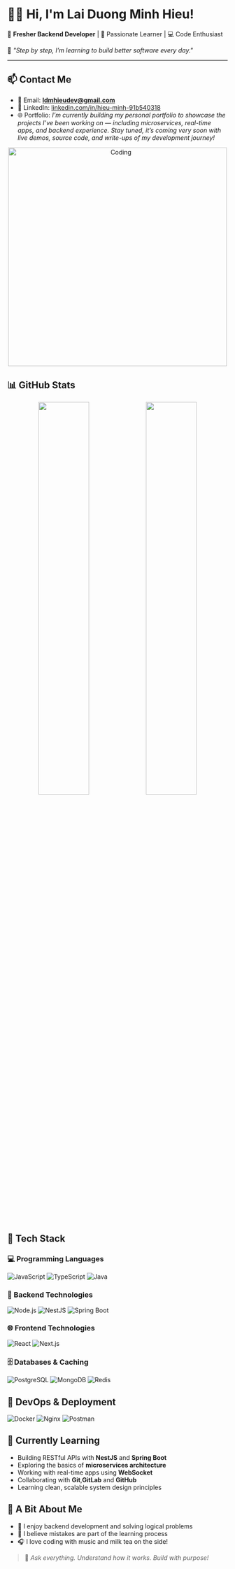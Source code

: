 # 👨‍💻 Hi, I'm Lai Duong Minh Hieu!

🚀 **Fresher Backend Developer** | 🌱 Passionate Learner | 💻 Code Enthusiast

💬 *"Step by step, I’m learning to build better software every day."*

---

## 📫 Contact Me

- 📧 Email: **ldmhieudev@gmail.com**
- 💼 LinkedIn: [linkedin.com/in/hieu-minh-91b540318](https://www.linkedin.com/in/hieu-minh-91b540318/)
- 🌐 Portfolio: *I’m currently building my personal portfolio to showcase the projects I’ve been working on — including microservices, real-time apps, and backend experience.
Stay tuned, it’s coming very soon with live demos, source code, and write-ups of my development journey!*

<p align="center">
  <img src="https://media.giphy.com/media/qgQUggAC3Pfv687qPC/giphy.gif" alt="Coding" width="500"/>
</p>

## 📊 GitHub Stats

<p align="center">
  <img src="https://github-readme-stats.vercel.app/api?username=HarryLaii&show_icons=true&theme=calm" width="48%" />
  <img src="https://github-readme-streak-stats.herokuapp.com/?user=HarryLaii&theme=calm" width="48%" />
</p>

## 🧰 Tech Stack

### 💻 Programming Languages
![JavaScript](https://img.shields.io/badge/-JavaScript-F7DF1E?style=for-the-badge&logo=javascript&logoColor=black)
![TypeScript](https://img.shields.io/badge/-TypeScript-3178C6?style=for-the-badge&logo=typescript&logoColor=white)
![Java](https://img.shields.io/badge/-Java-007396?style=for-the-badge&logo=java&logoColor=white)

### 🧱 Backend Technologies
![Node.js](https://img.shields.io/badge/-Node.js-339933?style=for-the-badge&logo=node.js&logoColor=white)
![NestJS](https://img.shields.io/badge/-NestJS-E0234E?style=for-the-badge&logo=nestjs&logoColor=white)
![Spring Boot](https://img.shields.io/badge/-Spring%20Boot-6DB33F?style=for-the-badge&logo=spring-boot&logoColor=white)

### 🌐 Frontend Technologies
![React](https://img.shields.io/badge/-React-61DAFB?style=for-the-badge&logo=react&logoColor=black)
![Next.js](https://img.shields.io/badge/-Next.js-000000?style=for-the-badge&logo=next.js&logoColor=white)


### 🗄️ Databases & Caching
![PostgreSQL](https://img.shields.io/badge/PostgreSQL-green?style=for-the-badge)
![MongoDB](https://img.shields.io/badge/-MongoDB-47A248?style=for-the-badge&logo=mongodb&logoColor=white)
![Redis](https://img.shields.io/badge/-Redis-DC382D?style=for-the-badge&logo=redis&logoColor=white)


## 🚀 DevOps & Deployment

![Docker](https://img.shields.io/badge/-Docker-2496ED?style=for-the-badge&logo=docker&logoColor=white)
![Nginx](https://img.shields.io/badge/-Nginx-009639?style=for-the-badge&logo=nginx&logoColor=white)
![Postman](https://img.shields.io/badge/-Postman-FF6C37?style=for-the-badge&logo=postman&logoColor=white)

## 🎯 Currently Learning

- Building RESTful APIs with **NestJS** and **Spring Boot**
- Exploring the basics of **microservices architecture**
- Working with real-time apps using **WebSocket**
- Collaborating with **Git**,**GitLab** and **GitHub**
- Learning clean, scalable system design principles

## 🎉 A Bit About Me

- 🧩 I enjoy backend development and solving logical problems
- 🧠 I believe mistakes are part of the learning process
- 🎧 I love coding with music and milk tea on the side!



> 🐣 *Ask everything. Understand how it works. Build with purpose!* 
